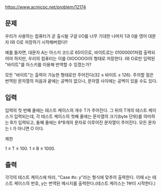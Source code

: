 https://www.acmicpc.net/problem/12174

## 문제
우리가 사용하는 컴퓨터가 곧 출시될 구글 I/O를 너무 기대한 나머지 1과 0을 영어 대문자 I와 O로 저장하기 시작해버렸다!!

예를 들자면, 대문자 A는 아스키 코드로 65이므로, 바이트로는 01000001처럼 출력되어야 하지만, 우리의 컴퓨터는 이를 OIOOOOOI의 형태로 저장한다. I와 O로만 입력된 "바이트"를 아스키를 이용해 번역할 수 있겠는가?

모든 "바이트"는 출력이 가능한 형태로만 주어진다(32 ≤ 바이트 ≤ 126). 주의할 점은 번역된 문자열의 처음과 끝에는 공백이 없으나, 문자열 사이에는 공백이 있을 수도 있다.

## 입력
입력의 첫 번째 줄에는 테스트 케이스의 개수 T가 주어진다. 그 뒤의 T개의 테스트 케이스가 입력되는데, 각 테스트 케이스의 첫째 줄에는 문자열의 크기(byte 단위)를 의미하는 B가 입력되고, 둘째 줄에는 8*B개의 문자로 이루어진 문자열이 주어진다. 모든 문자는 I 가 아니면 O 이다.

제한

1 ≤ T ≤ 100.
1 ≤ B ≤ 1000.

## 출력
각각의 테스트 케이스에 따라, "Case #x: y"라는 형식에 맞추어 출력한다. 이때  x는 테스트 케이스의 번호, y는 번역된 메시지를 출력한다.(테스트 케이스는 1부터 시작한다.)
